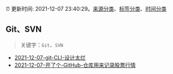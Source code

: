 :alarm_clock: 更新时间: 2021-12-07 23:40:29。[来源分类](../README.md)、[标签分类](../TAGS.md)、[时间分类](../TIMELINE.md)

## Git、SVN


> 关键字：`Git`、`SVN`



- [2021-12-07-git-CLI-设计太烂](https://www.v2ex.com/t/820770) 
- [2021-12-07-开了个-GitHub-仓库用来记录股票行情](https://www.v2ex.com/t/820761) 